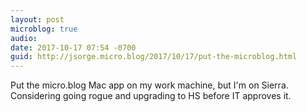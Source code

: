 ```yaml
---
layout: post
microblog: true
audio: 
date: 2017-10-17 07:54 -0700
guid: http://jsorge.micro.blog/2017/10/17/put-the-microblog.html
---
```

Put the micro.blog Mac app on my work machine, but I'm on Sierra. Considering going rogue and upgrading to HS before IT approves it.
